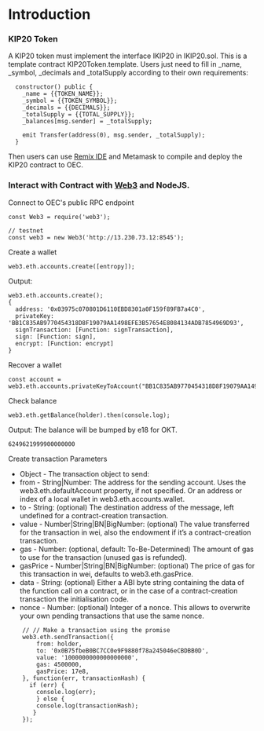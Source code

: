 # Introduction
### KIP20 Token
A KIP20 token must implement the interface IKIP20 in IKIP20.sol. This is a template contract KIP20Token.template. Users just need to fill in _name, _symbol, _decimals and _totalSupply according to their own requirements:
```
  constructor() public {
    _name = {{TOKEN_NAME}};
    _symbol = {{TOKEN_SYMBOL}};
    _decimals = {{DECIMALS}};
    _totalSupply = {{TOTAL_SUPPLY}};
    _balances[msg.sender] = _totalSupply;

    emit Transfer(address(0), msg.sender, _totalSupply);
  }
```
Then users can use [Remix IDE](https://remix.ethereum.org/) and Metamask to compile and deploy the KIP20 contract to OEC.
### Interact with Contract with [Web3](https://www.npmjs.com/package/web3) and NodeJS.

Connect to OEC's public RPC endpoint
```
const Web3 = require('web3');

// testnet
const web3 = new Web3('http://13.230.73.12:8545');
```
Create a wallet
```
web3.eth.accounts.create([entropy]);
```
Output:
```
web3.eth.accounts.create();
{
  address: '0x03975c070801D6110EBD8301a0F159f89FB7a4C0',
  privateKey: 'BB1C835AB9770454318D8F19079AA1498EFE3B57654E8084134ADB7854969D93',
  signTransaction: [Function: signTransaction],
  sign: [Function: sign],
  encrypt: [Function: encrypt]
}
```
Recover a wallet
```
const account = web3.eth.accounts.privateKeyToAccount("BB1C835AB9770454318D8F19079AA1498EFE3B57654E8084134ADB7854969D93")
```
Check balance
```
web3.eth.getBalance(holder).then(console.log);
```
Output:
The balance will be bumped by e18 for OKT.
```
6249621999900000000
```
Create transaction
Parameters
- Object - The transaction object to send:
- from - String|Number: The address for the sending account. Uses the web3.eth.defaultAccount property, if not specified. Or an address or index of a local wallet in web3.eth.accounts.wallet.
- to - String: (optional) The destination address of the message, left undefined for a contract-creation transaction.
- value - Number|String|BN|BigNumber: (optional) The value transferred for the transaction in wei, also the endowment if it’s a contract-creation transaction.
- gas - Number: (optional, default: To-Be-Determined) The amount of gas to use for the transaction (unused gas is refunded).
- gasPrice - Number|String|BN|BigNumber: (optional) The price of gas for this transaction in wei, defaults to web3.eth.gasPrice.
- data - String: (optional) Either a ABI byte string containing the data of the function call on a contract, or in the case of a contract-creation transaction the initialisation code.
- nonce - Number: (optional) Integer of a nonce. This allows to overwrite your own pending transactions that use the same nonce.
```
    // // Make a transaction using the promise
    web3.eth.sendTransaction({
        from: holder,
        to: '0x0B75fbeB0BC7CC0e9F9880f78a245046eCBDBB0D',
        value: '1000000000000000000',
        gas: 4500000,
        gasPrice: 17e8,
    }, function(err, transactionHash) {
      if (err) {
        console.log(err);
        } else {
        console.log(transactionHash);
       }
    });
```
